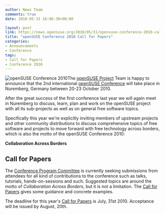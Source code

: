 ```yaml
---
author: News Team
comments: true
date: 2010-05-31 16:06:30+00:00

layout: post
link: https://news.opensuse.org/2010/05/31/opensuse-conference-2010-call-for-papers-2/
title: "openSUSE Conference 2010 Call for Papers"
categories:
- Announcements
- Conference
tags:
- Call for Papers
- Conference 2010
---
```

![openSUSE Conference 2010](http://en.opensuse.org/images/d/d7/Conf2010_300x250px.png)The [openSUSE Project](http://www.opensuse.org) Team is happy to announce that the 2nd international [openSUSE Conference](http://en.opensuse.org/openSUSE:Conference) will take place in Nuremberg, Germany between 20-23 October 2010.

After the great success of the first conference last year we will again meet in Nuremberg to discuss, learn, plan and work on the openSUSE project with all its sub-projects as well as on general free software topics.

Specifically this year we're explicitly inviting members of upstream projects and other community distributions to discuss comprehensive topics of free software and projects to move forward with free technology across borders, which is also the motto of the openSUSE Conference 2010:


**Collaboration Across Borders**





## Call for Papers


The [Conference Program Committee](http://en.opensuse.org/openSUSE:Conference_program_committee) is currently seeking submissions from attendees for all kind of contributions to the conference such as talks, tutorials, hands-on-sessions and such. Suggested topics are around the motto of _Collaboration Across Borders_, but it is not a limitation. The [Call for Papers](http://en.opensuse.org/openSUSE:Conference_call_for_papers) gives some guidance and concrete examples.

The deadline for this year's [Call for Papers](http://en.opensuse.org/openSUSE:Conference_call_for_papers) is July, 31st 2010. Acceptance will be issued by August, 20th.		
